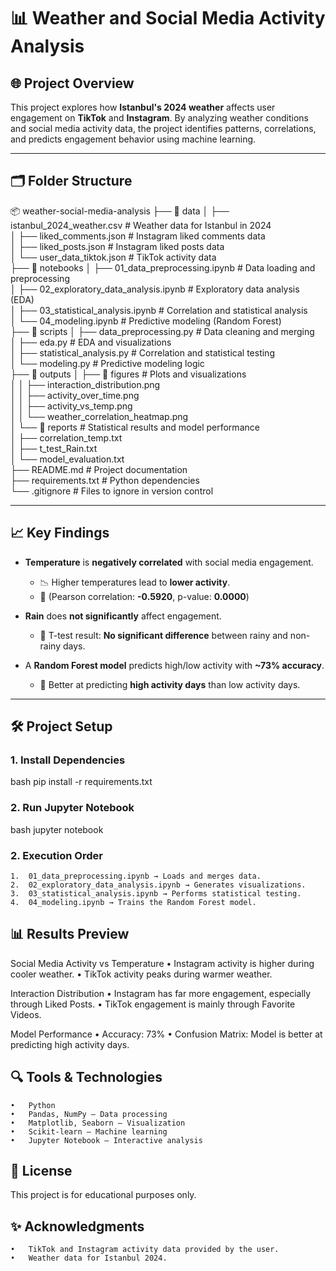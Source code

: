 # 📊 Weather and Social Media Activity Analysis

## 🌐 Project Overview

This project explores how **Istanbul's 2024 weather** affects user engagement on **TikTok** and **Instagram**. By analyzing weather conditions and social media activity data, the project identifies patterns, correlations, and predicts engagement behavior using machine learning.

---

## 🗂️ Folder Structure

📦 weather-social-media-analysis
├── 📂 data
│   ├── istanbul_2024_weather.csv        # Weather data for Istanbul in 2024  
│   ├── liked_comments.json              # Instagram liked comments data  
│   ├── liked_posts.json                 # Instagram liked posts data  
│   └── user_data_tiktok.json            # TikTok activity data  
├── 📂 notebooks
│   ├── 01_data_preprocessing.ipynb      # Data loading and preprocessing  
│   ├── 02_exploratory_data_analysis.ipynb # Exploratory data analysis (EDA)  
│   ├── 03_statistical_analysis.ipynb    # Correlation and statistical analysis  
│   └── 04_modeling.ipynb                # Predictive modeling (Random Forest)  
├── 📂 scripts
│   ├── data_preprocessing.py            # Data cleaning and merging  
│   ├── eda.py                           # EDA and visualizations  
│   ├── statistical_analysis.py          # Correlation and statistical testing  
│   └── modeling.py                      # Predictive modeling logic  
├── 📂 outputs
│   ├── 📂 figures                       # Plots and visualizations  
│   │   ├── interaction_distribution.png  
│   │   ├── activity_over_time.png  
│   │   ├── activity_vs_temp.png  
│   │   └── weather_correlation_heatmap.png  
│   └── 📂 reports                      # Statistical results and model performance  
│       ├── correlation_temp.txt  
│       ├── t_test_Rain.txt  
│       └── model_evaluation.txt  
├── README.md                            # Project documentation  
├── requirements.txt                     # Python dependencies  
└── .gitignore                           # Files to ignore in version control  

---

## 📈 Key Findings

- **Temperature** is **negatively correlated** with social media engagement.

  - 📉 Higher temperatures lead to **lower activity**.
  - 📄 (Pearson correlation: **-0.5920**, p-value: **0.0000**)

- **Rain** does **not significantly** affect engagement.

  - 📄 T-test result: **No significant difference** between rainy and non-rainy days.

- A **Random Forest model** predicts high/low activity with **~73% accuracy**.
  - 📄 Better at predicting **high activity days** than low activity days.

---

## 🛠️ Project Setup

### 1. **Install Dependencies**

bash
pip install -r requirements.txt

### 2. **Run Jupyter Notebook**

bash
jupyter notebook

### 2. **Execution Order**

    1.	01_data_preprocessing.ipynb → Loads and merges data.
    2.	02_exploratory_data_analysis.ipynb → Generates visualizations.
    3.	03_statistical_analysis.ipynb → Performs statistical testing.
    4.	04_modeling.ipynb → Trains the Random Forest model.

## 📊 Results Preview

Social Media Activity vs Temperature
• Instagram activity is higher during cooler weather.
• TikTok activity peaks during warmer weather.

Interaction Distribution
• Instagram has far more engagement, especially through Liked Posts.
• TikTok engagement is mainly through Favorite Videos.

Model Performance
• Accuracy: 73%
• Confusion Matrix: Model is better at predicting high activity days.

## 🔍 Tools & Technologies

    •	Python
    •	Pandas, NumPy – Data processing
    •	Matplotlib, Seaborn – Visualization
    •	Scikit-learn – Machine learning
    •	Jupyter Notebook – Interactive analysis

## 📄 License

This project is for educational purposes only.

## ✨ Acknowledgments

    •	TikTok and Instagram activity data provided by the user.
    •	Weather data for Istanbul 2024.
